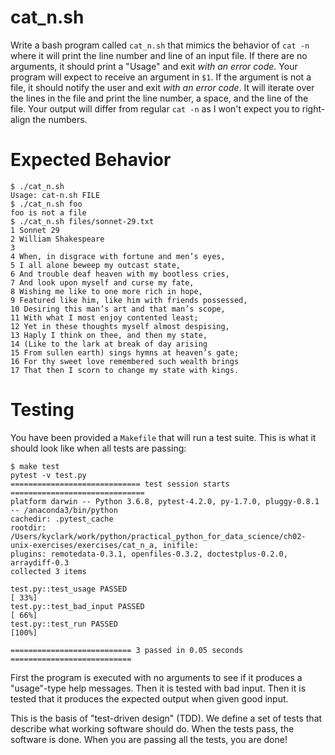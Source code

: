 # cat_n.sh

Write a bash program called `cat_n.sh` that mimics the behavior of `cat -n` where it will print the line number and line of an input file. If there are no arguments, it should print a "Usage" and exit *with an error code*. Your program will expect to receive an argument in `$1`. If the argument is not a file, it should notify the user and exit *with an error code*. It will iterate over the lines in the file and print the line number, a space, and the line of the file. Your output will differ from regular `cat -n` as I won't expect you to right-align the numbers. 

# Expected Behavior

````
$ ./cat_n.sh
Usage: cat-n.sh FILE
$ ./cat_n.sh foo
foo is not a file
$ ./cat_n.sh files/sonnet-29.txt
1 Sonnet 29
2 William Shakespeare
3
4 When, in disgrace with fortune and men’s eyes,
5 I all alone beweep my outcast state,
6 And trouble deaf heaven with my bootless cries,
7 And look upon myself and curse my fate,
8 Wishing me like to one more rich in hope,
9 Featured like him, like him with friends possessed,
10 Desiring this man’s art and that man’s scope,
11 With what I most enjoy contented least;
12 Yet in these thoughts myself almost despising,
13 Haply I think on thee, and then my state,
14 (Like to the lark at break of day arising
15 From sullen earth) sings hymns at heaven’s gate;
16 For thy sweet love remembered such wealth brings
17 That then I scorn to change my state with kings.
````

# Testing

You have been provided a `Makefile` that will run a test suite. This is what it should look like when all tests are passing:

````
$ make test
pytest -v test.py
============================= test session starts ==============================
platform darwin -- Python 3.6.8, pytest-4.2.0, py-1.7.0, pluggy-0.8.1 -- /anaconda3/bin/python
cachedir: .pytest_cache
rootdir: /Users/kyclark/work/python/practical_python_for_data_science/ch02-unix-exercises/exercises/cat_n_a, inifile:
plugins: remotedata-0.3.1, openfiles-0.3.2, doctestplus-0.2.0, arraydiff-0.3
collected 3 items

test.py::test_usage PASSED                                               [ 33%]
test.py::test_bad_input PASSED                                           [ 66%]
test.py::test_run PASSED                                                 [100%]

=========================== 3 passed in 0.05 seconds ===========================
````

First the program is executed with no arguments to see if it produces a "usage"-type help messages. Then it is tested with bad input. Then it is tested that it produces the expected output when given good input.

This is the basis of "test-driven design" (TDD). We define a set of tests that describe what working software should do. When the tests pass, the software is done. When you are passing all the tests, you are done! 
